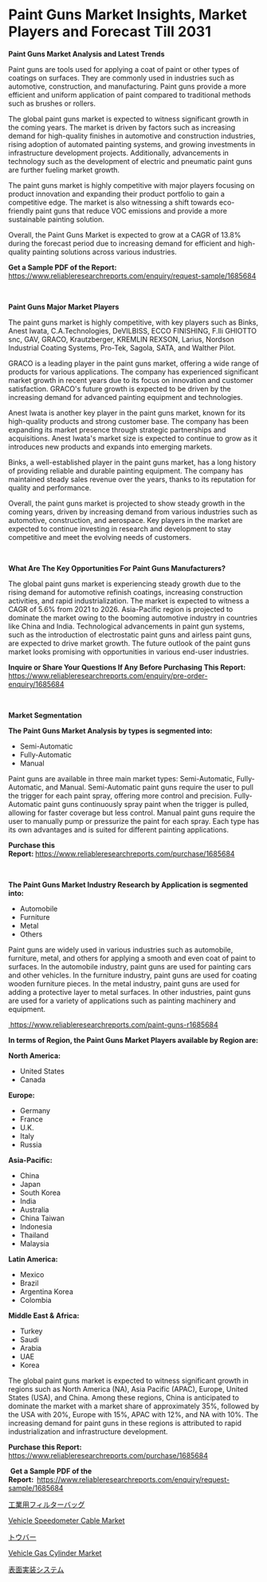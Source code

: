 <p><h1>Paint Guns Market Insights, Market Players and Forecast Till 2031</h1></p><p><strong>Paint Guns Market Analysis and Latest Trends</strong></p>
<p><p>Paint guns are tools used for applying a coat of paint or other types of coatings on surfaces. They are commonly used in industries such as automotive, construction, and manufacturing. Paint guns provide a more efficient and uniform application of paint compared to traditional methods such as brushes or rollers.</p><p>The global paint guns market is expected to witness significant growth in the coming years. The market is driven by factors such as increasing demand for high-quality finishes in automotive and construction industries, rising adoption of automated painting systems, and growing investments in infrastructure development projects. Additionally, advancements in technology such as the development of electric and pneumatic paint guns are further fueling market growth.</p><p>The paint guns market is highly competitive with major players focusing on product innovation and expanding their product portfolio to gain a competitive edge. The market is also witnessing a shift towards eco-friendly paint guns that reduce VOC emissions and provide a more sustainable painting solution.</p><p>Overall, the Paint Guns Market is expected to grow at a CAGR of 13.8% during the forecast period due to increasing demand for efficient and high-quality painting solutions across various industries.</p></p>
<p><strong>Get a Sample PDF of the Report:&nbsp;</strong> <a href="https://www.reliableresearchreports.com/enquiry/request-sample/1685684">https://www.reliableresearchreports.com/enquiry/request-sample/1685684</a></p>
<p>&nbsp;</p>
<p><strong>Paint Guns Major Market Players</strong></p>
<p><p>The paint guns market is highly competitive, with key players such as Binks, Anest Iwata, C.A.Technologies, DeVILBISS, ECCO FINISHING, F.lli GHIOTTO snc, GAV, GRACO, Krautzberger, KREMLIN REXSON, Larius, Nordson Industrial Coating Systems, Pro-Tek, Sagola, SATA, and Walther Pilot.</p><p>GRACO is a leading player in the paint guns market, offering a wide range of products for various applications. The company has experienced significant market growth in recent years due to its focus on innovation and customer satisfaction. GRACO's future growth is expected to be driven by the increasing demand for advanced painting equipment and technologies.</p><p>Anest Iwata is another key player in the paint guns market, known for its high-quality products and strong customer base. The company has been expanding its market presence through strategic partnerships and acquisitions. Anest Iwata's market size is expected to continue to grow as it introduces new products and expands into emerging markets.</p><p>Binks, a well-established player in the paint guns market, has a long history of providing reliable and durable painting equipment. The company has maintained steady sales revenue over the years, thanks to its reputation for quality and performance.</p><p>Overall, the paint guns market is projected to show steady growth in the coming years, driven by increasing demand from various industries such as automotive, construction, and aerospace. Key players in the market are expected to continue investing in research and development to stay competitive and meet the evolving needs of customers.</p></p>
<p>&nbsp;</p>
<p><strong>What Are The Key Opportunities For Paint Guns Manufacturers?</strong></p>
<p><p>The global paint guns market is experiencing steady growth due to the rising demand for automotive refinish coatings, increasing construction activities, and rapid industrialization. The market is expected to witness a CAGR of 5.6% from 2021 to 2026. Asia-Pacific region is projected to dominate the market owing to the booming automotive industry in countries like China and India. Technological advancements in paint gun systems, such as the introduction of electrostatic paint guns and airless paint guns, are expected to drive market growth. The future outlook of the paint guns market looks promising with opportunities in various end-user industries.</p></p>
<p><strong>Inquire or Share Your Questions If Any Before Purchasing This Report:</strong> <a href="https://www.reliableresearchreports.com/enquiry/pre-order-enquiry/1685684">https://www.reliableresearchreports.com/enquiry/pre-order-enquiry/1685684</a></p>
<p>&nbsp;</p>
<p><strong>Market Segmentation</strong></p>
<p><strong>The Paint Guns Market Analysis by types is segmented into:</strong></p>
<p><ul><li>Semi-Automatic</li><li>Fully-Automatic</li><li>Manual</li></ul></p>
<p><p>Paint guns are available in three main market types: Semi-Automatic, Fully-Automatic, and Manual. Semi-Automatic paint guns require the user to pull the trigger for each paint spray, offering more control and precision. Fully-Automatic paint guns continuously spray paint when the trigger is pulled, allowing for faster coverage but less control. Manual paint guns require the user to manually pump or pressurize the paint for each spray. Each type has its own advantages and is suited for different painting applications.</p></p>
<p><strong>Purchase this Report:&nbsp;</strong><a href="https://www.reliableresearchreports.com/purchase/1685684">https://www.reliableresearchreports.com/purchase/1685684</a></p>
<p>&nbsp;</p>
<p><strong>The Paint Guns Market Industry Research by Application is segmented into:</strong></p>
<p><ul><li>Automobile</li><li>Furniture</li><li>Metal</li><li>Others</li></ul></p>
<p><p>Paint guns are widely used in various industries such as automobile, furniture, metal, and others for applying a smooth and even coat of paint to surfaces. In the automobile industry, paint guns are used for painting cars and other vehicles. In the furniture industry, paint guns are used for coating wooden furniture pieces. In the metal industry, paint guns are used for adding a protective layer to metal surfaces. In other industries, paint guns are used for a variety of applications such as painting machinery and equipment.</p></p>
<p><a href="https://www.reliableresearchreports.com/paint-guns-r1685684">&nbsp;https://www.reliableresearchreports.com/paint-guns-r1685684</a></p>
<p><strong>In terms of Region, the Paint Guns Market Players available by Region are:</strong></p>
<p>
    <p> <strong> North America: </strong>
        <ul>
            <li>United States</li>
            <li>Canada</li>
        </ul>
        </p> 
    <p> <strong> Europe: </strong>
        <ul>
            <li>Germany</li>
            <li>France</li>
            <li>U.K.</li>
            <li>Italy</li>
            <li>Russia</li>
        </ul>
        </p> 
    <p> <strong> Asia-Pacific: </strong>
        <ul>
            <li>China</li>
            <li>Japan</li>
            <li>South Korea</li>
            <li>India</li>
            <li>Australia</li>
            <li>China Taiwan</li>
            <li>Indonesia</li>
            <li>Thailand</li>
            <li>Malaysia</li>
        </ul>
        </p> 
    <p> <strong> Latin America: </strong>
        <ul>
            <li>Mexico</li>
            <li>Brazil</li>
            <li>Argentina Korea</li>
            <li>Colombia</li>
        </ul>
        </p> 
    <p> <strong> Middle East & Africa: </strong>
        <ul>
            <li>Turkey</li>
            <li>Saudi</li>
            <li>Arabia</li>
            <li>UAE</li>
            <li>Korea</li>
        </ul>
    </p>
    </p>
<p><p>The global paint guns market is expected to witness significant growth in regions such as North America (NA), Asia Pacific (APAC), Europe, United States (USA), and China. Among these regions, China is anticipated to dominate the market with a market share of approximately 35%, followed by the USA with 20%, Europe with 15%, APAC with 12%, and NA with 10%. The increasing demand for paint guns in these regions is attributed to rapid industrialization and infrastructure development.</p></p>
<p><strong>Purchase this Report: </strong><a href="https://www.reliableresearchreports.com/purchase/1685684">https://www.reliableresearchreports.com/purchase/1685684</a></p>
<p>&nbsp;<strong>Get a Sample PDF of the Report:&nbsp;&nbsp;</strong><a href="https://www.reliableresearchreports.com/enquiry/request-sample/1685684">https://www.reliableresearchreports.com/enquiry/request-sample/1685684</a></p>
<p><strong></strong></p>
<p><p><a href="https://github.com/nemesis2824/Market-Research-Report-List-1/blob/main/631197022147.md">工業用フィルターバッグ</a></p><p><a href="https://www.linkedin.com/pulse/vehicle-speedometer-cable-market-offers-provide-insightful-84v2f?trackingId=nbui0KCxgWHPRwzb%2BZ1gVQ%3D%3D">Vehicle Speedometer Cable Market</a></p><p><a href="https://medium.com/@samirmayert28/%E7%89%BD%E5%BC%95%E6%A3%9A%E5%B8%82%E5%A0%B4%E3%81%AF%E5%B8%82%E5%A0%B4%E3%82%B7%E3%82%A7%E3%82%A2-%E5%B8%82%E5%A0%B4%E3%83%88%E3%83%AC%E3%83%B3%E3%83%89-%E5%B8%82%E5%A0%B4%E6%88%90%E9%95%B7%E3%81%AB%E9%96%A2%E3%81%99%E3%82%8B%E6%83%85%E5%A0%B1%E3%82%92%E6%8F%90%E4%BE%9B%E3%81%97%E3%81%BE%E3%81%99-729fbf9a94c4">トウバー</a></p><p><a href="https://www.linkedin.com/pulse/vehicle-gas-cylinder-market-comprehensive-report-its-share-htxkf?trackingId=GcOZLGAgR8AbP3GhgwIhjQ%3D%3D">Vehicle Gas Cylinder Market</a></p><p><a href="https://medium.com/@lawrencewatkins654/%E3%82%B5%E3%83%BC%E3%83%95%E3%82%A7%E3%82%B9%E3%83%9E%E3%82%A6%E3%83%B3%E3%83%88%E3%82%B7%E3%82%B9%E3%83%86%E3%83%A0%E5%B8%82%E5%A0%B4%E3%81%AF-%E5%B8%82%E5%A0%B4%E3%82%B7%E3%82%A7%E3%82%A2-%E3%82%B5%E3%82%A4%E3%82%BA-2031%E5%B9%B4%E3%81%BE%E3%81%A7%E3%81%AE%E4%BA%88%E6%B8%AC%E3%82%92%E9%87%8D%E8%A6%96%E3%81%97%E3%81%A6%E3%81%84%E3%81%BE%E3%81%99-2bb2896471e6">表面実装システム</a></p></p>